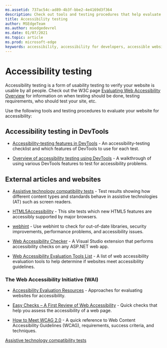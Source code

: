 ```yaml
---
ms.assetid: 737ac54c-ad89-4b3f-bbe2-4e4169d3f364
description: Check out tools and testing procedures that help evaluate a website's accessibility.
title: Accessibility testing
author: MSEdgeTeam
ms.author: msedgedevrel
ms.date: 01/07/2021
ms.topic: article
ms.prod: microsoft-edge
keywords: accessibility, accessibility for developers, accessible websites, edge, web development, ARIA, developer, UIA, UI Automation
---
```

# Accessibility testing

Accessibility testing is a form of usability testing to verify your website is usable by all people. Check out the W3C page [Evaluating Web Accessibility Overview](https://www.w3.org/WAI/test-evaluate) for information on when testing should be done, testing requirements, who should test your site, etc.

Use the following tools and testing procedures to evaluate your website for accessibility:


<!-- ====================================================================== -->
## Accessibility testing in DevTools

*   [Accessibility-testing features in DevTools][DevtoolsAccessibilityReference] - An accessibility-testing checklist and which features of DevTools to use for each test.

*   [Overview of accessibility testing using DevTools][DevtoolsAccessibilityAccessibilitytestingindevtools] - A walkthrough of using various DevTools features to test for accessibility problems.


<!-- ====================================================================== -->
## External articles and websites

*  [Assistive technology compatibility tests](http://www.powermapper.com/tests) - Test results showing how different content types and standards behave in assistive technologies (AT) such as screen readers.

*  [HTML5Accessibility](https://html5accessibility.com) - This site tests which new HTML5 features are accessibly supported by major browsers.

*  [webhint](https://webhint.io) - Use webhint to check for out-of-date libraries, security improvements, performance problems, and accessibility issues.

*  [Web Accessibility Checker](https://visualstudiogallery.msdn.microsoft.com/3aabefab-1681-4fea-8f95-6a62e2f0f1ec) - A Visual Studio extension that performs accessibility checks on any ASP.NET web app.

*  [Web Accessibility Evaluation Tools List](https://www.w3.org/WAI/ER/tools/index.html) - A list of web accessibility evaluation tools to help determine if websites meet accessibility guidelines.

### The Web Accessibility Initiative (WAI)

*  [Accessibility Evaluation Resources](https://www.w3.org/WAI/eval/Overview.html) - Approaches for evaluating websites for accessibility.

*  [Easy Checks – A First Review of Web Accessibility](https://www.w3.org/WAI/eval/preliminary.html) - Quick checks that help you assess the accessibility of a web page.

*  [How to Meet WCAG 2.0](https://www.w3.org/WAI/WCAG20/quickref) - A quick reference to Web Content Accessibility Guidelines (WCAG), requirements, success criteria, and techniques.


<!-- ====================================================================== -->
<!-- links -->
[DevtoolsAccessibilityAccessibilitytestingindevtools]: ../devtools-guide-chromium/accessibility/accessibility-testing-in-devtools.md "Overview of accessibility testing using DevTools | Microsoft Edge Developer documentation"
[DevtoolsAccessibilityReference]: ../devtools-guide-chromium/accessibility/reference.md "Accessibility-testing features in DevTools | Microsoft Edge Developer documentation"
<!-- external links -->
[Assistive technology compatibility tests](http://www.powermapper.com/tests)
